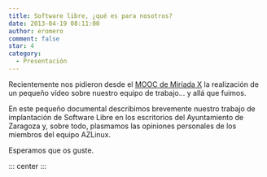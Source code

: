 ```yaml
---
title: Software libre, ¿qué es para nosotros?
date: 2013-04-19 08:11:00
author: eromero
comment: false
star: 4
category:
  - Presentación
---
```


Recientemente nos pidieron desde el [MOOC de Miríada X](http://miriadax.net/) la realización de un pequeño vídeo sobre nuestro equipo de trabajo... y allá que fuimos.

<!-- more -->

En este pequeño documental describimos brevemente nuestro trabajo de implantación de Software Libre en los escritorios del Ayuntamiento de Zaragoza y, sobre todo, plasmamos las opiniones personales de los miembros del equipo AZLinux.

Esperamos que os guste.

::: center
<YouTube id="_20SeHi09jY" />
:::
